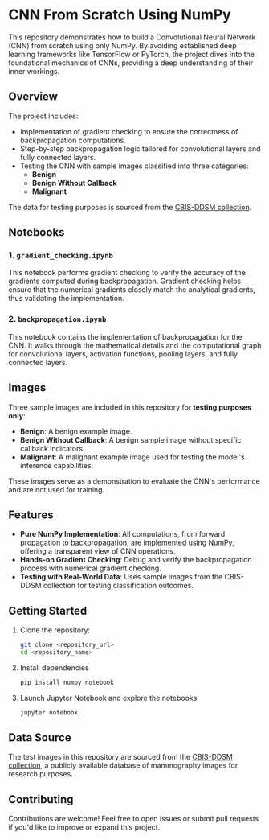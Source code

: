 # CNN From Scratch Using NumPy  

This repository demonstrates how to build a Convolutional Neural Network (CNN) from scratch using only NumPy. By avoiding established deep learning frameworks like TensorFlow or PyTorch, the project dives into the foundational mechanics of CNNs, providing a deep understanding of their inner workings.  

## Overview  

The project includes:  
- Implementation of gradient checking to ensure the correctness of backpropagation computations.  
- Step-by-step backpropagation logic tailored for convolutional layers and fully connected layers.  
- Testing the CNN with sample images classified into three categories:  
  - **Benign**  
  - **Benign Without Callback**  
  - **Malignant**  

The data for testing purposes is sourced from the [CBIS-DDSM collection](https://www.cancerimagingarchive.net/collection/cbis-ddsm/).  

## Notebooks  

### 1. `gradient_checking.ipynb`  
This notebook performs gradient checking to verify the accuracy of the gradients computed during backpropagation. Gradient checking helps ensure that the numerical gradients closely match the analytical gradients, thus validating the implementation.  

### 2. `backpropagation.ipynb`  
This notebook contains the implementation of backpropagation for the CNN. It walks through the mathematical details and the computational graph for convolutional layers, activation functions, pooling layers, and fully connected layers.  

## Images  

Three sample images are included in this repository for **testing purposes only**:  
- **Benign**: A benign example image.  
- **Benign Without Callback**: A benign sample image without specific callback indicators.  
- **Malignant**: A malignant example image used for testing the model's inference capabilities.  

These images serve as a demonstration to evaluate the CNN's performance and are not used for training.  

## Features  

- **Pure NumPy Implementation**: All computations, from forward propagation to backpropagation, are implemented using NumPy, offering a transparent view of CNN operations.  
- **Hands-on Gradient Checking**: Debug and verify the backpropagation process with numerical gradient checking.  
- **Testing with Real-World Data**: Uses sample images from the CBIS-DDSM collection for testing classification outcomes.  

## Getting Started  

1. Clone the repository:  
   ```bash  
   git clone <repository_url>  
   cd <repository_name>  
2. Install dependencies
   ```bash
   pip install numpy notebook
3. Launch Jupyter Notebook and explore the notebooks
   ```bash
   jupyter notebook

## Data Source  

The test images in this repository are sourced from the [CBIS-DDSM collection](https://www.cancerimagingarchive.net/collection/cbis-ddsm/), a publicly available database of mammography images for research purposes.  

## Contributing  

Contributions are welcome! Feel free to open issues or submit pull requests if you'd like to improve or expand this project.  
